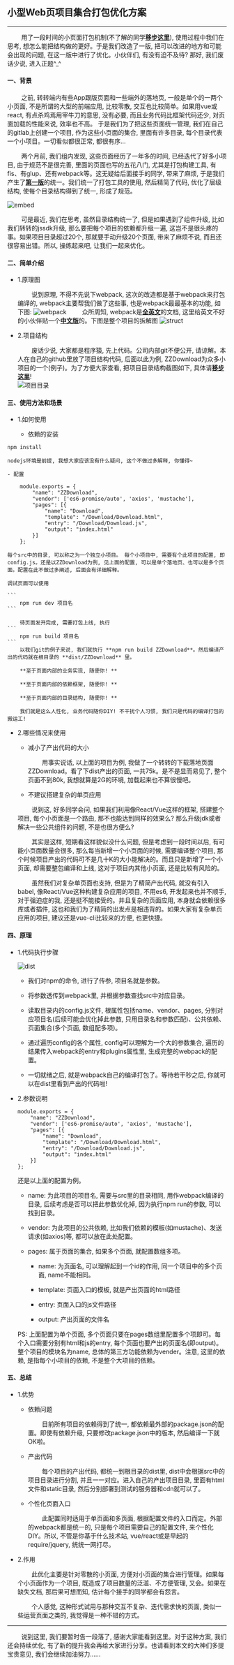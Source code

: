 ## 小型Web页项目集合打包优化方案
-----

&emsp;&emsp; 用了一段时间的小页面打包机制(不了解的同学[**移步这里**][1]), 使用过程中我们在思考, 想怎么能把结构做的更好。于是我们改造了一版, 把可以改进的地方和可能会出现的问题, 在这一版中进行了优化。小伙伴们, 有没有迫不及待? 那好, 我们废话少说, 进入正题^_^

#### 一、背景

&emsp;&emsp; 之前, 转转端内有些App跟版页面和一些端外的落地页, 一般是单个的一两个小页面, 不是所谓的大型的前端应用, 比较零散, 交互也比较简单。如果用vue或react, 有点杀鸡焉用宰牛刀的意思, 没有必要, 而且业务代码比框架代码还少, 对页面加载的性能来说, 效率也不高。 
于是我们为了把这些页面统一管理, 我们在自己的gitlab上创建一个项目, 作为这些小页面的集合, 里面有许多目录, 每个目录代表一个小项目。一切看似都很正常, 都很有序...

&emsp;&emsp; 两个月前, 我们组内发现, 这些页面经历了一年多的时间, 已经迭代了好多小项目, 由于规范不是很完善, 里面的页面也写的五花八门, 尤其是打包构建工具, 有fis、有glup、还有webpack等。这无疑给后面接手的同学, 带来了麻烦, 于是我们产生了[**第一版**][1]的统一。我们统一了打包工具的使用, 然后精简了代码, 优化了层级结构, 使每个目录结构得到了统一, 形成了规范。

![embed](images/srcDir.png)

&emsp;&emsp; 可是最近, 我们在思考, 虽然目录结构统一了, 但是如果遇到了组件升级, 比如我们转转的jssdk升级, 那么要把每个项目的依赖都升级一遍, 这岂不是很头疼的事。如果项目目录超过20个, 那就要手动升级20个页面, 带来了麻烦不说, 而且还很容易出错。所以, 操练起来吧, 让我们一起来优化。

#### 二、简单介绍

- 1.原理图

    &emsp;&emsp; 说到原理, 不得不先说下webpack, 这次的改造都是基于webpack来打包编译的, webpack主要帮我们做了这些事, 也是webpack最最基本的功能, 如下图:
![webpack](images/webpack.png)
    &emsp;&emsp; 众所周知, webpack是[**全英文**][2]的文档, 这里给英文不好的小伙伴贴一个[**中文版**][3]的。下图是整个项目的拆解图
    ![struct](images/struct.png)
    
- 2.项目结构
    
    &emsp;&emsp; 废话少说, 大家都是程序猿, 先上代码。公司内部git不便公开, 请谅解。本人在自己的github里放了项目结构代码, 后面以此为例, ZZDownload为众多小项目的一个(例子)。为了方便大家查看, 把项目目录结构截图如下, 具体请[**移步这里**][4]!  
    ![项目目录](images/projDir.png)


#### 三、使用方法和场景

- 1.如何使用
    
    - 依赖的安装
```
npm install
```
    nodejs环境是前提, 我想大家应该没有什么疑问, 这个不做过多解释, 你懂得~
        
    - 配置
```
    module.exports = {
        "name": "ZZDownload",
        "vendor": ['es6-promise/auto', 'axios', 'mustache'],
        "pages": [{
            "name": "Download",
            "template": "/Download/Download.html",
            "entry": "/Download/Download.js",
            "output": "index.html"
        }]
    };
```    

    每个src中的目录, 可以称之为一个独立小项目。 每个小项目中, 需要有个此项目的配置, 即config.js。还是以ZZDownload为例, 见上面的配置, 可以是单个落地页、也可以是多个页面。配置在此不做过多阐述, 后面会有详细解释。
    
    调试页面可以使用

    ```
        npm run dev 项目名
    ```        
        
        待页面发开完成, 需要打包上线, 执行
    ```
        npm run build 项目名
    ```              
        以我们git的例子来说, 我们就执行 **npm run build ZZDownload**。然后编译产出的代码就在根目录的 **dist/ZZDownload** 里。
        
        **至于页面内部的业务实现, 随便你! **
        
        **至于页面内部的依赖框架, 随便你! **
        
        **至于页面内部的目录结构, 随便你! **
        
        我们就是这么人性化, 业务代码随你DIY! 不干扰个人习惯, 我们只是代码的编译打包的搬运工!

- 2.哪些情况来使用

    - 减小了产出代码的大小
    
        &emsp;&emsp; 用事实说话, 以上面的项目为例, 我做了一个转转的下载落地页面ZZDownload。看了下dist产出的页面, 一共75k。是不是显而易见了, 整个页面不到80k, 我想就算是2G的环境, 加载起来也不算很慢吧。
    
    - 不建议搭建复杂的单页应用
    
    &emsp;&emsp; 说到这, 好多同学会问, 如果我们利用像React/Vue这样的框架, 搭建整个项目, 每个小页面是一个路由, 那不也能达到同样的效果么? 那么升级jdk或者解决一些公共组件的问题, 不是也很方便么? 
    
    &emsp;&emsp; 其实是这样, 短期看这样貌似没什么问题, 但是考虑到一段时间以后, 有可能小页面数量会很多, 那么每当新增一个小页面的时候, 需要编译整个项目, 那个时候项目产出的代码可不是几十K的大小能解决的。而且只是新增了一个小页面, 却需要整包编译和上线, 这对于项目内其他小页面, 还是比较有风险的。
    
    &emsp;&emsp; 虽然我们对复杂单页面也支持, 但是为了精简产出代码, 就没有引入babel, 像React/Vue这种构建复杂应用的项目, 不用es6, 开发起来也并不顺手, 对于强迫症的我, 还是挺不能接受的。并且复杂的页面应用, 本身就会依赖很多库或者插件, 这也和我们为了精简的出发点是相违背的。如果大家有复杂单页应用的项目, 建议还是vue-cli比较来的方便, 也更快捷。


#### 四、原理

- 1.代码执行步骤

    ![dist](images/dist.png)
    
    - 我们对npm的命令, 进行了传参, 项目名就是参数。 
      
    - 将参数透传到webpack里, 并根据参数查找src中对应目录。   
    
    - 读取目录内的config.js文件, 根属性包括name、vendor、pages, 分别对应项目名(后续可能会优化掉此参数, 只用目录名和参数匹配)、公共依赖、页面集合(多个页面, 数组配多项)。
    
    - 通过遍历config的各个属性, config可以理解为一个大的参数集合, 遍历的结果传入webpack的entry和plugins属性里, 生成完整的webpack的配置。
    
    - 一切就绪之后, 就是webpack自己的编译打包了。等待若干秒之后, 你就可以在dist里看到产出的代码啦!
    
- 2.参数说明
        
    ```
    module.exports = {
        "name": "ZZDownload",
        "vendor": ['es6-promise/auto', 'axios', 'mustache'],
        "pages": [{
            "name": "Download",
            "template": "/Download/Download.html",
            "entry": "/Download/Download.js",
            "output": "index.html"
        }]
    };
    ```   
    
     还是以上面的配置为例。
     - name: 为此项目的项目名, 需要与src里的目录相同, 用作webpack编译的目录, 后续考虑是否可以把此参数优化掉, 因为执行npm run的参数, 可以找到目录。
     
     - vendor: 为此项目的公共依赖, 比如我们依赖的模板(如mustache)、发送请求(如axios)等, 都可以放在此处配置。
     
     - pages: 属于页面的集合, 如果多个页面, 就配置数组多项。
     
        - name: 为页面名, 可以理解起到一个id的作用, 同一个项目中的多个页面, name不能相同。
        
        - template: 页面入口的模板, 就是产出页面的html路径
        
        - entry: 页面入口的js文件路径
        
        - output: 产出页面的文件名
     
    PS: 上面配置为单个页面, 多个页面只要在pages数组里配置多个项即可。每个入口需要分别有html和js的entry, 每个页面也要产出的页面名(即output)。整个项目的模块名为name, 总体的第三方功能依赖为vender。注意, 这里的依赖, 是指每个小项目的依赖, 不是整个大项目的依赖。



#### 五、总结
    
- 1.优势
    
    - 依赖问题
    
        &emsp;&emsp; 目前所有项目的依赖得到了统一, 都依赖最外部的package.json的配置。即使有依赖升级, 只要修改package.json中的版本, 然后编译一下就OK啦。
        
    - 产出代码
    
        &emsp;&emsp; 每个项目的产出代码, 都统一到根目录的dist里, dist中会根据src中的项目目录进行分割, 并且一一对应。进入自己的产出项目目录, 里面有html文件和static目录, 然后分别部署到测试的服务器和cdn就可以了。
        
    - 个性化页面入口
        
        &emsp;&emsp; 此配置同时适用于单页面和多页面, 根据配置文件的入口而定。外部的webpack都是统一的, 只是每个项目需要自己的配置文件, 来个性化DIY。所以, 不管是你基于什么技术站, vue/react或是早起的require/jquery, 统统一网打尽。
        
- 2.作用
    
    &emsp;&emsp; 此优化主要是针对零散的小页面, 方便对小页面的集合进行管理。如果每个小页面作为一个项目, 既造成了项目数量的泛滥、不方便管理, 又会。如果在缺失文档, 那后果可想而知, 估计每个接手的同学都会有怨言。
    
    &emsp;&emsp; 个人感觉, 这种形式试用与那种交互不复杂、迭代需求快的页面, 类似一些运营页面之类的, 我觉得是一种不错的方式。

------   
    
&emsp;&emsp; 说到这里, 我们要暂时告一段落了, 感谢大家能看到这里。对于这种方案, 我们还会持续优化, 有了新的提升我会再给大家进行分享。也请看到本文的大神们多提宝贵意见, 我们会继续加油努力......




[1]: ../AppEmbedStructure/AppEmbedStructure.html
[2]: http://webpack.github.io/docs/
[3]: https://doc.webpack-china.org/concepts/
[4]: https://github.com/yunhailu/webpack-multi-page.git
